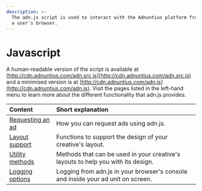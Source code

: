 ```yaml
---
description: >-
  The adn.js script is used to interact with the Adnuntius platform from within
  a user's browser.
---
```


# Javascript

A human-readable version of the script is available at [http://cdn.adnuntius.com/adn.src.js](http://cdn.adnuntius.com/adn.src.js) and a minimised version is at [http://cdn.adnuntius.com/adn.js](http://cdn.adnuntius.com/adn.js). Visit the pages listed in the left-hand menu to learn more about the different functionality that adn.js provides.

| Content | Short explanation |
| :--- | :--- |
| [Requesting an ad](adn-request.md) | How you can request ads using adn.js. |
| [Layout support](adn-layout.md) | Functions to support the design of your creative's layout. |
| [Utility methods](adn-utility.md) | Methods that can be used in your creative's layouts to help you with its design. |
| [Logging options](adn-feedback.md) | Logging from adn.js in your browser's console and inside your ad unit on screen. |



